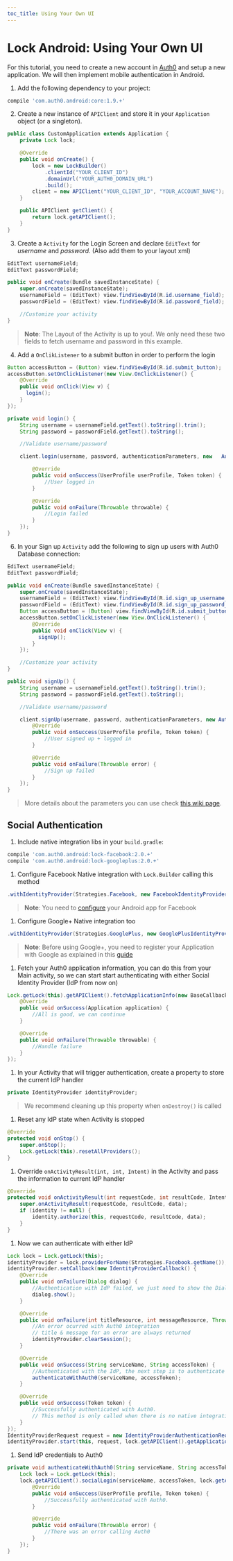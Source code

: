 ```yaml
---
toc_title: Using Your Own UI
---
```


# Lock Android: Using Your Own UI

For this tutorial, you need to create a new account in [Auth0](https://www.auth0.com) and setup a new application. We will then implement mobile authentication in Android.

1.  Add the following dependency to your project:
  ```gradle
compile 'com.auth0.android:core:1.9.+'
  ```

2. Create a new instance of `APIClient` and store it in your `Application` object (or a singleton).
  ```java
  public class CustomApplication extends Application {
      private Lock lock;
  
      @Override
      public void onCreate() {
          lock = new LockBuilder()
              .clientId("YOUR_CLIENT_ID")
              .domainUrl("YOUR_AUTH0_DOMAIN_URL")
              .build();
          client = new APIClient("YOUR_CLIENT_ID", "YOUR_ACCOUNT_NAME");
      }
  
      public APIClient getClient() {
          return lock.getAPIClient();
      }
  }
  ```

3. Create a `Activity` for the Login Screen and declare `EditText` for *username* and *password*. (Also add them to your layout xml)
  ```java
  EditText usernameField;
  EditText passwordField;
  
  public void onCreate(Bundle savedInstanceState) {
      super.onCreate(savedInstanceState);
      usernameField = (EditText) view.findViewById(R.id.username_field);
      passwordField = (EditText) view.findViewById(R.id.password_field);
  
      //Customize your activity
  }
  ```
  > **Note**: The Layout of the Activity is up to you!. We only need these two fields to fetch username and password in this example.

4. Add a `OnClikListener` to a submit button in order to perform the login
  ```java
  Button accessButton = (Button) view.findViewById(R.id.submit_button);
  accessButton.setOnClickListener(new View.OnClickListener() {
      @Override
      public void onClick(View v) {
        login();
      }
});
  ```

  ```java
  private void login() {
      String username = usernameField.getText().toString().trim();
      String password = passwordField.getText().toString();
  
      //Validate username/password
  
      client.login(username, password, authenticationParameters, new   AuthenticationCallback() {  
  
          @Override
          public void onSuccess(UserProfile userProfile, Token token) {
              //User logged in
          }
  
          @Override
          public void onFailure(Throwable throwable) {
              //Login failed
          }
      });
  }
  ``` 

6. In your Sign up `Activity` add the following to sign up users with Auth0 Database connection:
  ```java
  EdiText usernameField;
  EditText passwordField;

  public void onCreate(Bundle savedInstanceState) {
      super.onCreate(savedInstanceState);
      usernameField = (EditText) view.findViewById(R.id.sign_up_username_field);
      passwordField = (EditText) view.findViewById(R.id.sign_up_password_field);
      Button accessButton = (Button) view.findViewById(R.id.submit_button);
      accessButton.setOnClickListener(new View.OnClickListener() {
          @Override
          public void onClick(View v) {
            signUp();
          }
      });

      //Customize your activity
  }
  ```

  ```java
  public void signUp() {
      String username = usernameField.getText().toString().trim();
      String password = passwordField.getText().toString();

      //Validate username/password

      client.signUp(username, password, authenticationParameters, new AuthenticationCallback() {
          @Override
          public void onSuccess(UserProfile profile, Token token) {
              //User signed up + logged in
          }

          @Override
          public void onFailure(Throwable error) {
              //Sign up failed
          }
      });
  }
  ```
  > More details about the parameters you can use check [this wiki page](/libraries/lock/sending-authentication-parameters).

## Social Authentication

1. Include native integration libs in your `build.gradle`:
  ```gradle
  compile 'com.auth0.android:lock-facebook:2.0.+'
  compile 'com.auth0.android:lock-googleplus:2.0.+'
  ```
  
1. Configure Facebook Native integration with `Lock.Builder` calling this method
  ```java
  .withIdentityProvider(Strategies.Facebook, new FacebookIdentityProvider(this))
  ```
  > **Note**: You need to [configure](https://developers.facebook.com/docs/android/getting-started#app_id) your Android app for Facebook 

1. Configure Google+ Native integration too
  ```java
  .withIdentityProvider(Strategies.GooglePlus, new GooglePlusIdentityProvider(this))
  ```
  > **Note**: Before using Google+, you need to register your Application with Google as explained in this [guide](https://developers.google.com/+/mobile/android/getting-started)
  
1. Fetch your Auth0 application information, you can do this from your Main activity, so we can start start authenticating with either Social Identity Provider (IdP from now on)
  ```java
  Lock.getLock(this).getAPIClient().fetchApplicationInfo(new BaseCallback<Application>() {
      @Override
      public void onSuccess(Application application) {
          //All is good, we can continue
      }

      @Override
      public void onFailure(Throwable throwable) {
          //Handle failure
      }
  });
  ```

1. In your Activity that will trigger authentication, create a property to store the current IdP handler
  ```java
  private IdentityProvider identityProvider;
  ```
  > We recommend cleaning up this property when `onDestroy()` is called
  
1. Reset any IdP state when Activity is stopped
  ```java
  @Override
  protected void onStop() {
      super.onStop();
      Lock.getLock(this).resetAllProviders();
  }
  ```
  
1. Override `onActivityResult(int, int, Intent)` in the Activity and pass the information to current IdP handler
  ```java
  @Override
  protected void onActivityResult(int requestCode, int resultCode, Intent data) {
      super.onActivityResult(requestCode, resultCode, data);
      if (identity != null) {
          identity.authorize(this, requestCode, resultCode, data);
      }
  }
  ```

1. Now we can authenticate with either IdP
  ```java
  Lock lock = Lock.getLock(this);
  identityProvider = lock.providerForName(Strategies.Facebook.getName());
  identityProvider.setCallback(new IdentityProviderCallback() {
      @Override
      public void onFailure(Dialog dialog) {
          //Authentication with IdP failed, we just need to show the Dialog
          dialog.show();
      }

      @Override
      public void onFailure(int titleResource, int messageResource, Throwable throwable) {
          //An error ocurred with Auth0 integration
          // title & message for an error are always returned
          identityProvider.clearSession();
      }

      @Override
      public void onSuccess(String serviceName, String accessToken) {
          //Authenticated with the IdP, the next step is to authenticate with Auth0
          authenticateWithAuth0(serviceName, accessToken);
      }

      @Override
      public void onSuccess(Token token) {
          //Successfully authenticated with Auth0. 
          // This method is only called when there is no native integration (e.g. Instagram)
      }
  });
  IdentityProviderRequest request = new IdentityProviderAuthenticationRequestEvent(Strategies.Facebook.getName());
  identityProvider.start(this, request, lock.getAPIClient().getApplication());
  ```
  
1. Send IdP credentials to Auth0
  ```java
  private void authenticateWithAuth0(String serviceName, String accessToken) {
      Lock lock = Lock.getLock(this);
      lock.getAPIClient().socialLogin(serviceName, accessToken, lock.getAuthenticationParameters(), new AuthenticationCallback() {
          @Override
          public void onSuccess(UserProfile profile, Token token) {
              //Successfully authenticated with Auth0.
          }

          @Override
          public void onFailure(Throwable error) {
              //There was an error calling Auth0
          }
      });
  }
  ```
